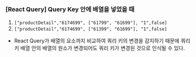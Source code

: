 ### [React Query] Query Key 안에 배열을 넣었을 때

1. `["productDetail","6174699", ["61799", "61699"], "1",false]`
2. `["productDetail","6174699", ["61399", "61699"], "1",false]`

- React Query가 배열의 요소까지 비교하여 쿼리 키의 변경을 감지하기 때문에 쿼리키 배열 안의 배열의 원소가 변경되어도 쿼리 키가 변경된 것으로 인식될 수 있다.
